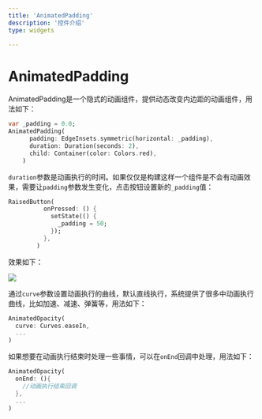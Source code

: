 ```yaml
---
title: 'AnimatedPadding'
description: '控件介绍'
type: widgets

---
```


# AnimatedPadding

AnimatedPadding是一个隐式的动画组件，提供动态改变内边距的动画组件，用法如下：

```dart
var _padding = 0.0;
AnimatedPadding(
      padding: EdgeInsets.symmetric(horizontal: _padding),
      duration: Duration(seconds: 2),
      child: Container(color: Colors.red),
    )
```

`duration`参数是动画执行的时间。如果仅仅是构建这样一个组件是不会有动画效果，需要让`padding`参数发生变化，点击按钮设置新的`_padding`值：

```dart
RaisedButton(
          onPressed: () {
            setState(() {
              _padding = 50;
            });
          },
        )
```

效果如下：

![](https://img-blog.csdnimg.cn/20200306102128558.gif)

通过`curve`参数设置动画执行的曲线，默认直线执行，系统提供了很多中动画执行曲线，比如加速、减速、弹簧等，用法如下：

```dart
AnimatedOpacity(
  curve: Curves.easeIn,
  ...
)
```

如果想要在动画执行结束时处理一些事情，可以在`onEnd`回调中处理，用法如下：

```dart
AnimatedOpacity(
  onEnd: (){
    //动画执行结束回调
  },
  ...
)
```

